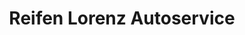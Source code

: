 ---
title: "Reifen Lorenz Autoservice"
url: /altdorf-b-nuernberg/reifen-lorenz-autoservice/
shop: Reifen
---